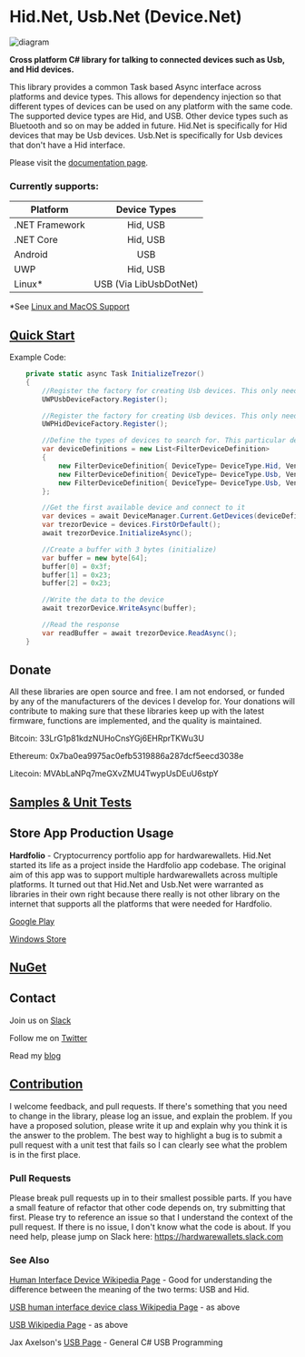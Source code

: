 # Hid.Net, Usb.Net (Device.Net)

![diagram](https://github.com/MelbourneDeveloper/Device.Net/blob/master/Diagram.png)

**Cross platform C# library for talking to connected devices such as Usb, and Hid devices.**

This library provides a common Task based Async interface across platforms and device types. This allows for dependency injection so that different types of devices can be used on any platform with the same code. The supported device types are Hid, and USB. Other device types such as Bluetooth and so on may be added in future. Hid.Net is specifically for Hid devices that may be Usb devices. Usb.Net is specifically for Usb devices that don't have a Hid interface.

Please visit the [documentation page](https://github.com/MelbourneDeveloper/Device.Net/wiki).

### Currently supports:

| Platform | Device Types |
| ------------- |:-------------:|
| .NET Framework     | Hid, USB |
| .NET Core      | Hid, USB  |
| Android | USB |
| UWP | Hid, USB   |
| Linux* | USB (Via LibUsbDotNet)  |

*See [Linux and MacOS Support](https://github.com/MelbourneDeveloper/Device.Net/wiki/Linux-and-MacOS-Support)

## [Quick Start](https://github.com/MelbourneDeveloper/Device.Net/wiki/Quick-Start)

Example Code:
```cs
    private static async Task InitializeTrezor()
    {
        //Register the factory for creating Usb devices. This only needs to be done once.
        UWPUsbDeviceFactory.Register();

        //Register the factory for creating Usb devices. This only needs to be done once.
        UWPHidDeviceFactory.Register();

        //Define the types of devices to search for. This particular device can be connected to via USB, or Hid
        var deviceDefinitions = new List<FilterDeviceDefinition>
        {
            new FilterDeviceDefinition{ DeviceType= DeviceType.Hid, VendorId= 0x534C, ProductId=0x0001, Label="Trezor One Firmware 1.6.x" },
            new FilterDeviceDefinition{ DeviceType= DeviceType.Usb, VendorId= 0x1209, ProductId=0x53C1, Label="Trezor One Firmware 1.7.x" },
            new FilterDeviceDefinition{ DeviceType= DeviceType.Usb, VendorId= 0x1209, ProductId=0x53C0, Label="Model T" }
        };

        //Get the first available device and connect to it
        var devices = await DeviceManager.Current.GetDevices(deviceDefinitions);
        var trezorDevice = devices.FirstOrDefault();
        await trezorDevice.InitializeAsync();

        //Create a buffer with 3 bytes (initialize)
        var buffer = new byte[64];
        buffer[0] = 0x3f;
        buffer[1] = 0x23;
        buffer[2] = 0x23;

        //Write the data to the device
        await trezorDevice.WriteAsync(buffer);

        //Read the response
        var readBuffer = await trezorDevice.ReadAsync();
    }
```
## Donate

All these libraries are open source and free. I am not endorsed, or funded by any of the manufacturers of the devices I develop for. Your donations will contribute to making sure that these libraries keep up with the latest firmware, functions are implemented, and the quality is maintained.

Bitcoin: 33LrG1p81kdzNUHoCnsYGj6EHRprTKWu3U

Ethereum: 0x7ba0ea9975ac0efb5319886a287dcf5eecd3038e

Litecoin: MVAbLaNPq7meGXvZMU4TwypUsDEuU6stpY

## [Samples & Unit Tests](https://github.com/MelbourneDeveloper/Device.Net/wiki/Samples-and-Unit-Tests)

## Store App Production Usage

**Hardfolio** - Cryptocurrency portfolio app for hardwarewallets. Hid.Net started its life as a project inside the Hardfolio app codebase. The original aim of this app was to support multiple hardwarewallets across multiple platforms. It turned out that Hid.Net and Usb.Net were warranted as libraries in their own right because there really is not other library on the internet that supports all the platforms that were needed for Hardfolio.

[Google Play](https://play.google.com/store/apps/details?id=com.Hardfolio)

[Windows Store](https://www.microsoft.com/en-au/p/hardfolio/9p8xx70n5d2j)

## [NuGet](https://github.com/MelbourneDeveloper/Device.Net/wiki/NuGet)

## Contact

Join us on [Slack](https://hardwarewallets.slack.com)

Follow me on [Twitter](https://twitter.com/HardfolioApp)

Read my [blog](https://christianfindlay.wordpress.com)

## [Contribution](https://github.com/MelbourneDeveloper/Device.Net/blob/master/CONTRIBUTING.md)

I welcome feedback, and pull requests. If there's something that you need to change in the library, please log an issue, and explain the problem. If you have a proposed solution, please write it up and explain why you think it is the answer to the problem. The best way to highlight a bug is to submit a pull request with a unit test that fails so I can clearly see what the problem is in the first place.

### Pull Requests

Please break pull requests up in to their smallest possible parts. If you have a small feature of refactor that other code depends on, try submitting that first. Please try to reference an issue so that I understand the context of the pull request. If there is no issue, I don't know what the code is about. If you need help, please jump on Slack here: https://hardwarewallets.slack.com

### See Also

[Human Interface Device Wikipedia Page](https://en.wikipedia.org/wiki/Human_interface_device) - Good for understanding the difference between the meaning of the two terms: USB and Hid.

[USB human interface device class Wikipedia Page](https://en.wikipedia.org/wiki/USB_human_interface_device_class) - as above

[USB Wikipedia Page](https://en.wikipedia.org/wiki/USB) - as above

Jax Axelson's [USB Page](http://janaxelson.com/usb.htm) - General C# USB Programming
